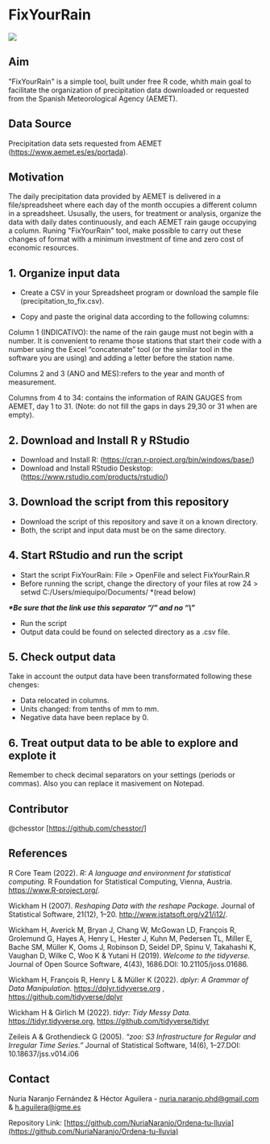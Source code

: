 # FixYourRain
![](header.png)

## Aim
"FixYourRain" is a simple tool, built under free R code, whith main goal to facilitate the organization of precipitation data downloaded or requested from the Spanish Meteorological Agency (AEMET).

## Data Source

Precipitation data sets requested from AEMET (<https://www.aemet.es/es/portada>).

## Motivation
The daily precipitation data provided by AEMET is delivered in a file/spreadsheet where each day of the month occupies a different column in a spreadsheet.
Ususally, the users, for treatment or analysis, organize the data with daily dates continuously, and each AEMET rain gauge occupying a column.
Runing "FixYourRain" tool, make possible to carry out these changes of format with a minimum investment of time and zero cost of economic resources.

## 1. Organize input data 
* Create a CSV in your Spreadsheet program or download the sample file (precipitation_to_fix.csv).

* Copy and paste the original data according to the following columns: 
 
Column 1 (INDICATIVO): the name of the rain gauge must not begin with a number. It is convenient to rename those stations that start their code with a number using the Excel “concatenate” tool (or the similar tool in the software you are using) and adding a letter before the station name. 

Columns 2 and 3 (ANO and MES):refers to the year and month of measurement. 

Columns from 4 to 34: contains the information of RAIN GAUGES from AEMET, day 1 to 31. (Note: do not fill the gaps in days 29,30 or 31 when are empty).

## 2. Download and Install R y RStudio
* Download and Install R: (<https://cran.r-project.org/bin/windows/base/>)
* Download and Install RStudio Deskstop: (<https://www.rstudio.com/products/rstudio/>)

## 3. Download the script from this repository
*	Download the script of this repository and save it on a known directory.
*	Both, the script and input data must be on the same directory.

## 4. Start RStudio and run the script

*	Start the script FixYourRain: File > OpenFile and select FixYourRain.R
*	Before running the script, change the directory of your files at row 24 > setwd C:/Users/miequipo/Documents/  *(read below)

___*Be sure that the link use this separator “/” and no “\”___

*	Run the script
*	Output data could be found on selected directory as a .csv file.

## 5. Check output data

Take in account the output data have been transformated following these chenges:
*	Data relocated in columns.
*	Units changed: from tenths of mm to mm.
*	Negative data have been replace by 0.

## 6.	Treat output data to be able to explore and explote it

Remember to check decimal separators on your settings (periods or commas). Also you can replace it masivement on Notepad. 


## Contributor

@chesstor [https://github.com/chesstor/]

## References

R Core Team (2022). _R: A language and environment for statistical computing._ R Foundation for Statistical Computing, Vienna, Austria. <https://www.R-project.org/>.

Wickham H (2007). _Reshaping Data with the reshape Package._ Journal of Statistical Software, 21(12), 1–20. <http://www.jstatsoft.org/v21/i12/>.

Wickham H, Averick M, Bryan J, Chang W, McGowan LD, François R, Grolemund G, Hayes A, Henry L, Hester J, Kuhn M, Pedersen TL, Miller E, Bache SM, Müller K, Ooms J, Robinson D, Seidel DP, Spinu V, Takahashi K, Vaughan D, Wilke C, Woo K & Yutani H (2019). _Welcome to the tidyverse._ Journal of Open Source Software, 4(43), 1686.DOI: 10.21105/joss.01686.

Wickham H, François R, Henry L & Müller K (2022). _dplyr: A Grammar of Data Manipulation._ <https://dplyr.tidyverse.org> , <https://github.com/tidyverse/dplyr>

Wickham H & Girlich M (2022). _tidyr: Tidy Messy Data._ <https://tidyr.tidyverse.org>, <https://github.com/tidyverse/tidyr>

Zeileis A & Grothendieck G (2005). _“zoo: S3 Infrastructure for Regular and Irregular Time Series.”_ Journal of Statistical Software, 14(6), 1–27.DOI: 10.18637/jss.v014.i06


## Contact

Nuria Naranjo Fernández & Héctor Aguilera  - nuria.naranjo.phd@gmail.com & h.aguilera@igme.es

Repository Link: [https://github.com/NuriaNaranjo/Ordena-tu-lluvia](https://github.com/NuriaNaranjo/Ordena-tu-lluvia)
